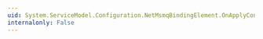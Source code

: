 ```yaml
---
uid: System.ServiceModel.Configuration.NetMsmqBindingElement.OnApplyConfiguration(System.ServiceModel.Channels.Binding)
internalonly: False
---
```

